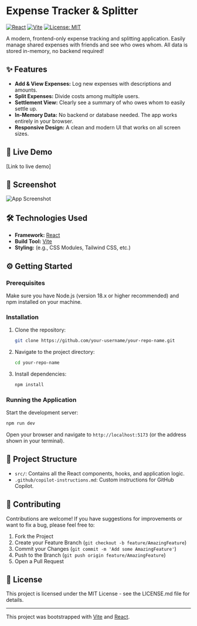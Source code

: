# Expense Tracker & Splitter

[![React](https://img.shields.io/badge/React-20232A?style=for-the-badge&logo=react&logoColor=61DAFB)](https://react.dev/)
[![Vite](https://img.shields.io/badge/Vite-646CFF?style=for-the-badge&logo=vite&logoColor=white)](https://vitejs.dev/)
[![License: MIT](https://img.shields.io/badge/License-MIT-yellow.svg)](https://opensource.org/licenses/MIT)

A modern, frontend-only expense tracking and splitting application. Easily manage shared expenses with friends and see who owes whom. All data is stored in-memory, no backend required!

## ✨ Features

- **Add & View Expenses:** Log new expenses with descriptions and amounts.
- **Split Expenses:** Divide costs among multiple users.
- **Settlement View:** Clearly see a summary of who owes whom to easily settle up.
- **In-Memory Data:** No backend or database needed. The app works entirely in your browser.
- **Responsive Design:** A clean and modern UI that works on all screen sizes.

## 🚀 Live Demo

[Link to live demo] <!-- TODO: Add a link to the deployed application -->

## 📸 Screenshot

![App Screenshot](<path/to/your/screenshot.png>) <!-- TODO: Add a screenshot of your application -->

## 🛠️ Technologies Used

- **Framework:** [React](https://react.dev/)
- **Build Tool:** [Vite](https://vitejs.dev/)
- **Styling:** (e.g., CSS Modules, Tailwind CSS, etc.) <!-- TODO: Specify styling solution -->

## ⚙️ Getting Started

### Prerequisites

Make sure you have Node.js (version 18.x or higher recommended) and npm installed on your machine.

### Installation

1.  Clone the repository:
    ```sh
    git clone https://github.com/your-username/your-repo-name.git
    ```
2.  Navigate to the project directory:
    ```sh
    cd your-repo-name
    ```
3.  Install dependencies:
    ```sh
    npm install
    ```

### Running the Application

Start the development server:

```sh
npm run dev
```

Open your browser and navigate to `http://localhost:5173` (or the address shown in your terminal).

## 📂 Project Structure

- `src/`: Contains all the React components, hooks, and application logic.
- `.github/copilot-instructions.md`: Custom instructions for GitHub Copilot.

## 🤝 Contributing

Contributions are welcome! If you have suggestions for improvements or want to fix a bug, please feel free to:

1.  Fork the Project
2.  Create your Feature Branch (`git checkout -b feature/AmazingFeature`)
3.  Commit your Changes (`git commit -m 'Add some AmazingFeature'`)
4.  Push to the Branch (`git push origin feature/AmazingFeature`)
5.  Open a Pull Request

## 📄 License

This project is licensed under the MIT License - see the LICENSE.md file for details.

---

This project was bootstrapped with [Vite](https://vitejs.dev/) and [React](https://react.dev/).
